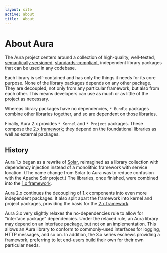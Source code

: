```yaml
---
layout: site
active: about
title:  About
---
```


# About Aura

The Aura project centers around a collection of high-quality, well-tested, [semantically versioned](http://semver.org), [standards-compliant](/contributing#standards), independent library packages that can be used in any codebase.

Each library is self-contained and has only the things it needs for its core purpose. None of the library packages depends on any other package. They are decoupled, not only from any particular framework, but also from each other.  This means developers can use as much or as little of the project as necessary.

Whereas library packages have no dependencies, `*_Bundle` packages combine other libraries together, and so are dependent on those libraries.

Finally, Aura 2.x provides `*_Kernel` and `*_Project` packages. These compose the [2.x framework](/framework/2.x/en); they depend on the foundational libraries as well as external packages.

## History

Aura 1.x began as a rewrite of [Solar](http://solarphp.com), reimagined as a library collection with dependency injection instead of a monolithic framework with service location. (The name change from Solar to Aura was to reduce confusion with the Apache Solr project.) The libraries, once finished, were combined into the [1.x framework](/framework/1.x/en/).

Aura 2.x continues the decoupling of 1.x components into even more independent packages. It also split apart the framework into kernel and project packages, providing the basis for the [2.x framework](/framework/2.x/en/).

Aura 3.x very slightly relaxes the no-dependencies rule to allow for "interface package" dependencies. Under the relaxed rule, an Aura library may depend on an interface package, but not on an implementation. This allows an Aura library to conform to commonly-used interfaces for logging, HTTP messages, and so on.  In addition, the 3.x series eschews providing a framework, preferring to let end-users build their own for their own particular needs.
